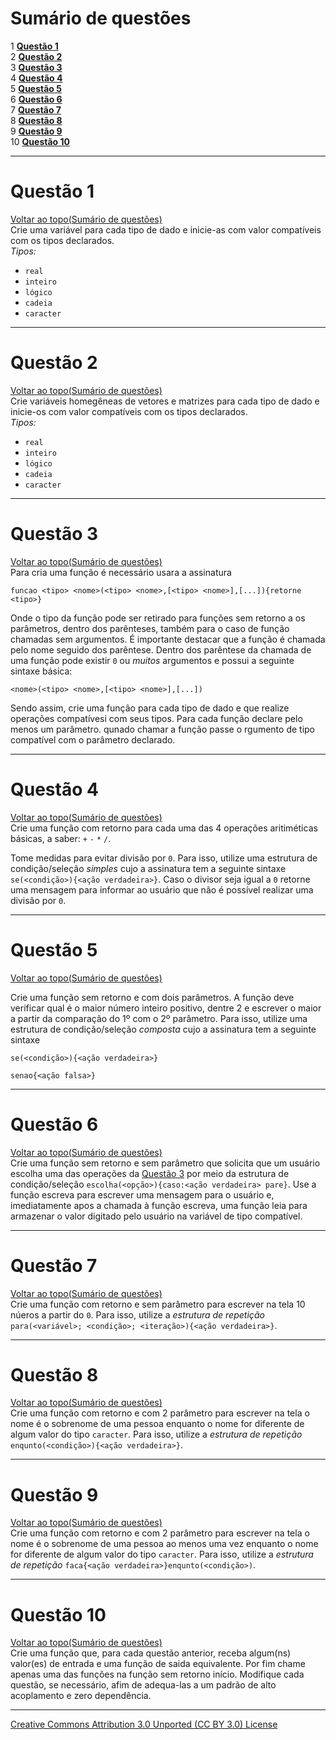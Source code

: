 # Sumário de questões

1 **[Questão 1](#questão-1)**  
2 **[Questão 2](#questão-2)**  
3 **[Questão 3](#questão-3)**  
4 **[Questão 4](#questão-4)**  
5 **[Questão 5](#questão-5)**  
6 **[Questão 6](#questão-6)**  
7 **[Questão 7](#questão-7)**  
8 **[Questão 8](#questão-8)**  
9 **[Questão 9](#questão-9)**  
10 **[Questão 10](#questão-10)**  

---

# Questão 1
[Voltar ao topo(Sumário de questões)](#sumário-de-questões)  
Crie uma variável para cada tipo de dado e inicie-as com valor compatíveis com os tipos declarados.  
_Tipos:_
- ```real```
- ```inteiro```
- ```lógico```
- ```cadeia```
- ```caracter```

---

# Questão 2
[Voltar ao topo(Sumário de questões)](#sumário-de-questões)  
Crie variáveis homegêneas de vetores e matrizes para cada tipo de dado e inicie-os com valor compatíveis com os tipos declarados.  
_Tipos:_
- ```real```
- ```inteiro```
- ```lógico```
- ```cadeia```
- ```caracter```
---

# Questão 3
[Voltar ao topo(Sumário de questões)](#sumário-de-questões)  
Para  cria uma função é necessário usara a assinatura
```por
funcao <tipo> <nome>(<tipo> <nome>,[<tipo> <nome>],[...]){retorne <tipo>}
```
Onde o tipo da função pode ser retirado para funções sem retorno a os parâmetros, dentro dos parênteses, também para o caso de função chamadas sem argumentos. É importante destacar que a função é chamada pelo nome seguido dos parêntese. Dentro dos parêntese da chamada de uma função pode existir ```0``` ou _muitos_ argumentos e possui a seguinte sintaxe básica:
```por
<nome>(<tipo> <nome>,[<tipo> <nome>],[...])
```

Sendo assim, crie uma função para cada tipo de dado e que realize operações compatívesi com seus tipos. Para cada função declare pelo menos um parâmetro. qunado chamar a função passe o rgumento de tipo compatível com o parâmetro declarado.

---

# Questão 4
[Voltar ao topo(Sumário de questões)](#sumário-de-questões)  
Crie uma função com retorno para cada uma das 4 operações aritiméticas básicas, a saber: ```+``` ```-``` ```*``` ```/```.

Tome medidas para evitar divisão por ```0```. Para isso, utilize uma estrutura de condição/seleção _simples_ cujo a assinatura tem a seguinte sintaxe ```se(<condição>){<ação verdadeira>}```. Caso o divisor seja igual a ```0``` retorne uma mensagem para informar ao usuário que não é possível realizar uma divisão por ```0```.     

---

# Questão 5
[Voltar ao topo(Sumário de questões)](#sumário-de-questões)  

Crie uma função sem retorno e com dois parâmetros. A função deve verificar qual é o maior número inteiro positivo, dentre 2 e escrever o maior a partir da comparação do 1º com o 2º parâmetro. Para isso, utilize uma estrutura de condição/seleção _composta_ cujo a assinatura tem a seguinte sintaxe

```
se(<condição>){<ação verdadeira>}
```

```
senao{<ação falsa>}
```

---

# Questão 6
[Voltar ao topo(Sumário de questões)](#sumário-de-questões)  
Crie uma função sem retorno e sem parâmetro que solicita que um usuário escolha uma das operações da [Questão 3](#questão-3) por meio da estrutura de condição/seleção ```escolha(<opção>){caso:<ação verdadeira> pare}```. Use a função escreva para escrever uma mensagem para o usuário e, imediatamente apos a chamada à função escreva, uma função leia para armazenar o valor digitado pelo usuário na variável de tipo compatível.

---

# Questão 7
[Voltar ao topo(Sumário de questões)](#sumário-de-questões)  
Crie uma função com retorno e sem parâmetro para escrever na tela 10 núeros a partir do ```0```. Para isso, utilize a _estrutura de repetição_ ```para(<variável>; <condição>; <iteração>){<ação verdadeira>}```.

---

# Questão 8
[Voltar ao topo(Sumário de questões)](#sumário-de-questões)  
Crie uma função com retorno e com 2 parâmetro para escrever na tela o nome é o sobrenome de uma pessoa enquanto o nome for diferente de algum valor do tipo ```caracter```. Para isso, utilize a _estrutura de repetição_ ```enqunto(<condição>){<ação verdadeira>}```.

---

# Questão 9
[Voltar ao topo(Sumário de questões)](#sumário-de-questões)  
Crie uma função com retorno e com 2 parâmetro para escrever na tela o nome é o sobrenome de uma pessoa ao menos uma vez enquanto o nome for diferente de algum valor do tipo ```caracter```. Para isso, utilize a _estrutura de repetição_ ```faca{<ação verdadeira>}enqunto(<condição>)```.

---

# Questão 10
[Voltar ao topo(Sumário de questões)](#sumário-de-questões)  
Crie uma função que, para cada questão anterior, receba algum(ns) valor(es) de entrada e uma função de saida equivalente. Por fim chame apenas uma das funções na função sem retorno início. Modifique cada questão, se necessário, afim de adequa-las a um padrão de alto acoplamento e zero dependência.

---

[Creative Commons Attribution 3.0 Unported (CC BY 3.0) License](http://creativecommons.org/licenses/by/3.0/)
